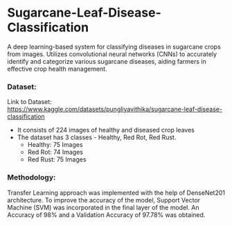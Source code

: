 # Sugarcane-Leaf-Disease-Classification
A deep learning-based system for classifying diseases in sugarcane crops from images. Utilizes convolutional neural networks (CNNs) to accurately identify and categorize various sugarcane diseases, aiding farmers in effective crop health management.

### Dataset:
Link to Dataset: https://www.kaggle.com/datasets/pungliyavithika/sugarcane-leaf-disease-classification

* It consists of 224 images of healthy and diseased crop leaves
* The dataset has 3 classes - Healthy, Red Rot, Red Rust.
  * Healthy: 75 Images
  * Red Rot: 74 Images
  * Red Rust: 75 Images
    
### Methodology:
Transfer Learning approach was implemented with the help of DenseNet201 architecture. To improve the accuracy of the model, Support Vector Machine (SVM) was incorporated in the final layer of the model. An Accuracy of 98% and a Validation Accuracy of 97.78% was obtained.
